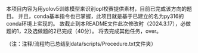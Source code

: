 本项目内容为用yolov5训练模型来识别opl校赛提供素材，目前已完成该方向的题目。
并且，conda基本指令也已掌握，此项目就是基于已建立的名为py316的conda环境上实现的。
故截止到本README文件此次修改时（2024.3.17），必做题的1，2及选做题的2已完成（40分）。
将去完成其他任务，over。

（注：注释/流程均已总结到data/scripts/Procedure.txt文件夹）
